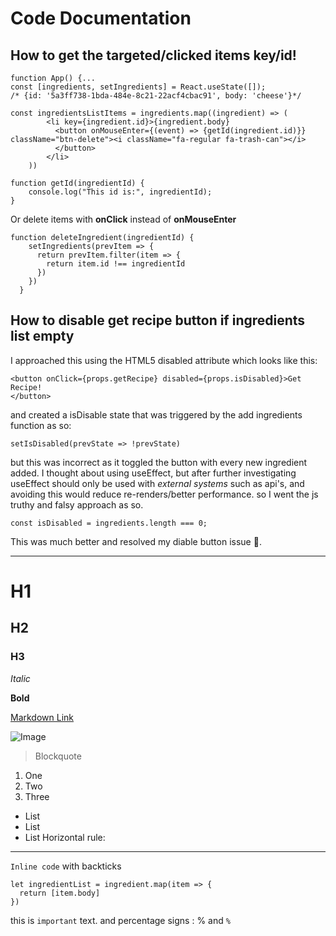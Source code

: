 # Code Documentation

## How to get the targeted/clicked items key/id!
```
function App() {...
const [ingredients, setIngredients] = React.useState([]);
/* {id: '5a3ff738-1bda-484e-8c21-22acf4cbac91', body: 'cheese'}*/

const ingredientsListItems = ingredients.map((ingredient) => (
        <li key={ingredient.id}>{ingredient.body}
          <button onMouseEnter={(event) => {getId(ingredient.id)}} className="btn-delete"><i className="fa-regular fa-trash-can"></i>
          </button>
        </li>
    ))

function getId(ingredientId) {
    console.log("This id is:", ingredientId);
}
```

Or delete items with **onClick** instead of **onMouseEnter**

```
function deleteIngredient(ingredientId) {
    setIngredients(prevItem => {
      return prevItem.filter(item => {
        return item.id !== ingredientId
      })
    })
  }

```
## How to disable get recipe button if ingredients list empty
I approached this using the HTML5 disabled attribute which looks like this:
```
<button onClick={props.getRecipe} disabled={props.isDisabled}>Get Recipe!
</button>
```
and created a isDisable state that was triggered by the add ingredients function as so:
```
setIsDisabled(prevState => !prevState)
```
but this was incorrect as it toggled the button with every new ingredient added. I thought about using
useEffect, but after further investigating useEffect should only be used with *external systems* such as api's,
and avoiding this would reduce re-renders/better performance.
so I went the js truthy and falsy approach as so.
```
const isDisabled = ingredients.length === 0;
```
This was much better and resolved my diable button issue 🎉.

---
# H1
## H2
### H3
*Italic*

**Bold**

[Markdown Link](https://commonmark.org/help/) 

![Image](http://url/a.png)  

> Blockquote
1. One
2. Two
3. Three
* List
* List
* List
Horizontal rule:

---
`Inline code` with backticks  

```
let ingredientList = ingredient.map(item => {
  return [item.body]
})
```

this is `important` text. and percentage signs : % and `%`

